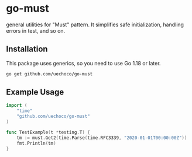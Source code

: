 # go-must
general utilities for "Must" pattern. It simplifies safe initialization, handling errors in test, and so on.

## Installation

This package uses generics, so you need to use Go 1.18 or later.

```bash
go get github.com/uechoco/go-must
```

## Example Usage

```go
import (
	"time"
	"github.com/uechoco/go-must"
)

func TestExample(t *testing.T) {
	tm := must.Get2(time.Parse(time.RFC3339, "2020-01-01T00:00:00Z"))
	fmt.Println(tm)
}
```
